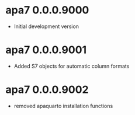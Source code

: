 # apa7 0.0.0.9000

* Initial development version

# apa7 0.0.0.9001

* Added S7 objects for automatic column formats

# apa7 0.0.0.9002

* removed apaquarto installation functions
